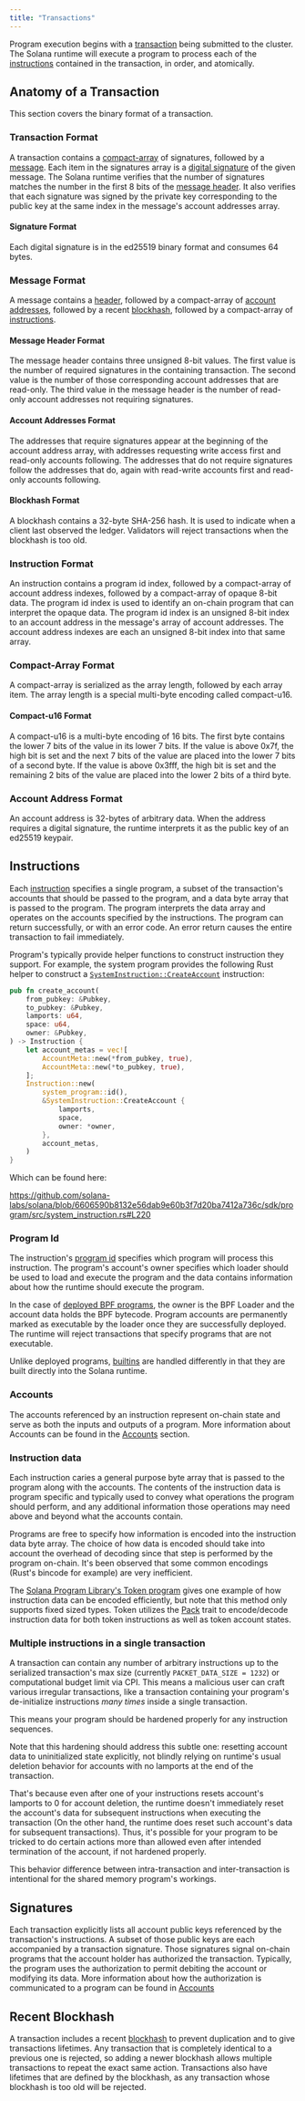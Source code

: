 ```yaml
---
title: "Transactions"
---
```


Program execution begins with a [transaction](terminology.md#transaction) being
submitted to the cluster. The Solana runtime will execute a program to process
each of the [instructions](terminology.md#instruction) contained in the
transaction, in order, and atomically.

## Anatomy of a Transaction

This section covers the binary format of a transaction.

### Transaction Format

A transaction contains a [compact-array](#compact-array-format) of signatures,
followed by a [message](#message-format). Each item in the signatures array is
a [digital signature](#signature-format) of the given message. The Solana
runtime verifies that the number of signatures matches the number in the first
8 bits of the [message header](#message-header-format). It also verifies that
each signature was signed by the private key corresponding to the public key at
the same index in the message's account addresses array.

#### Signature Format

Each digital signature is in the ed25519 binary format and consumes 64 bytes.

### Message Format

A message contains a [header](#message-header-format), followed by a
compact-array of [account addresses](#account-addresses-format), followed by a
recent [blockhash](#blockhash-format), followed by a compact-array of
[instructions](#instruction-format).

#### Message Header Format

The message header contains three unsigned 8-bit values. The first value is the
number of required signatures in the containing transaction. The second value
is the number of those corresponding account addresses that are read-only. The
third value in the message header is the number of read-only account addresses
not requiring signatures.

#### Account Addresses Format

The addresses that require signatures appear at the beginning of the account
address array, with addresses requesting write access first and read-only
accounts following. The addresses that do not require signatures follow the
addresses that do, again with read-write accounts first and read-only accounts
following.

#### Blockhash Format

A blockhash contains a 32-byte SHA-256 hash. It is used to indicate when a
client last observed the ledger. Validators will reject transactions when the
blockhash is too old.

### Instruction Format

An instruction contains a program id index, followed by a compact-array of
account address indexes, followed by a compact-array of opaque 8-bit data. The
program id index is used to identify an on-chain program that can interpret the
opaque data. The program id index is an unsigned 8-bit index to an account
address in the message's array of account addresses. The account address
indexes are each an unsigned 8-bit index into that same array.

### Compact-Array Format

A compact-array is serialized as the array length, followed by each array item.
The array length is a special multi-byte encoding called compact-u16.

#### Compact-u16 Format

A compact-u16 is a multi-byte encoding of 16 bits. The first byte contains the
lower 7 bits of the value in its lower 7 bits. If the value is above 0x7f, the
high bit is set and the next 7 bits of the value are placed into the lower 7
bits of a second byte. If the value is above 0x3fff, the high bit is set and
the remaining 2 bits of the value are placed into the lower 2 bits of a third
byte.

### Account Address Format

An account address is 32-bytes of arbitrary data. When the address requires a
digital signature, the runtime interprets it as the public key of an ed25519
keypair.

## Instructions

Each [instruction](terminology.md#instruction) specifies a single program, a
subset of the transaction's accounts that should be passed to the program, and a
data byte array that is passed to the program. The program interprets the data
array and operates on the accounts specified by the instructions. The program
can return successfully, or with an error code. An error return causes the
entire transaction to fail immediately.

Program's typically provide helper functions to construct instruction they
support. For example, the system program provides the following Rust helper to
construct a
[`SystemInstruction::CreateAccount`](https://github.com/solana-labs/solana/blob/6606590b8132e56dab9e60b3f7d20ba7412a736c/sdk/program/src/system_instruction.rs#L63)
instruction:

```rust
pub fn create_account(
    from_pubkey: &Pubkey,
    to_pubkey: &Pubkey,
    lamports: u64,
    space: u64,
    owner: &Pubkey,
) -> Instruction {
    let account_metas = vec![
        AccountMeta::new(*from_pubkey, true),
        AccountMeta::new(*to_pubkey, true),
    ];
    Instruction::new(
        system_program::id(),
        &SystemInstruction::CreateAccount {
            lamports,
            space,
            owner: *owner,
        },
        account_metas,
    )
}
```

Which can be found here:

https://github.com/solana-labs/solana/blob/6606590b8132e56dab9e60b3f7d20ba7412a736c/sdk/program/src/system_instruction.rs#L220

### Program Id

The instruction's [program id](terminology.md#program-id) specifies which
program will process this instruction. The program's account's owner specifies
which loader should be used to load and execute the program and the data
contains information about how the runtime should execute the program.

In the case of [deployed BPF
programs](developing/deployed-programs/overview.md), the owner is the BPF Loader
and the account data holds the BPF bytecode.  Program accounts are permanently
marked as executable by the loader once they are successfully deployed. The
runtime will reject transactions that specify programs that are not executable.


Unlike deployed programs, [builtins](developing/builtins/programs.md) are handled
differently in that they are built directly into the Solana runtime.

### Accounts

The accounts referenced by an instruction represent on-chain state and serve as
both the inputs and outputs of a program. More information about Accounts can be
found in the [Accounts](accounts.md) section.

### Instruction data

Each instruction caries a general purpose byte array that is passed to the
program along with the accounts. The contents of the instruction data is program
specific and typically used to convey what operations the program should
perform, and any additional information those operations may need above and
beyond what the accounts contain.

Programs are free to specify how information is encoded into the instruction
data byte array. The choice of how data is encoded should take into account the
overhead of decoding since that step is performed by the program on-chain. It's
been observed that some common encodings (Rust's bincode for example) are very
inefficient.

The [Solana Program Library's Token
program](https://github.com/solana-labs/solana-program-library/tree/master/token)
gives one example of how instruction data can be encoded efficiently, but note
that this method only supports fixed sized types. Token utilizes the
[Pack](https://github.com/solana-labs/solana/blob/master/sdk/program/src/program_pack.rs)
trait to encode/decode instruction data for both token instructions as well as
token account states.

### Multiple instructions in a single transaction

A transaction can contain any number of arbitrary instructions up to the
serialized transaction's max size (currently `PACKET_DATA_SIZE = 1232`) or
computational budget limit via CPI. This means a malicious user can craft
various irregular transactions, like a transaction containing your program's
de-initialize instructions _many times_ inside a single transaction.

This means your program should be hardened properly for any instruction
sequences.

Note that this hardening should address this subtle one: resetting account
data to uninitialized state explicitly, not blindly relying on runtime's
usual deletion behavior for accounts with no lamports at the end of the
transaction.

That's because even after one of your instructions resets account's lamports
to 0 for account deletion, the runtime doesn't immediately reset the account's
data for subsequent instructions when executing the transaction (On the other
hand, the runtime does reset such account's data for subsequent transactions).
Thus, it's possible for your program to be tricked to do certain actions more
than allowed even after intended termination of the account, if not
hardened properly.

This behavior difference between intra-transaction and inter-transaction
is intentional for the shared memory program's workings.

## Signatures

Each transaction explicitly lists all account public keys referenced by the
transaction's instructions. A subset of those public keys are each accompanied
by a transaction signature. Those signatures signal on-chain programs that the
account holder has authorized the transaction. Typically, the program uses the
authorization to permit debiting the account or modifying its data. More
information about how the authorization is communicated to a program can be
found in [Accounts](accounts.md#signers)


## Recent Blockhash

A transaction includes a recent [blockhash](terminology.md#blockhash) to prevent
duplication and to give transactions lifetimes. Any transaction that is
completely identical to a previous one is rejected, so adding a newer blockhash
allows multiple transactions to repeat the exact same action. Transactions also
have lifetimes that are defined by the blockhash, as any transaction whose
blockhash is too old will be rejected.
